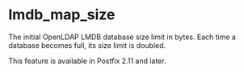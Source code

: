 # lmdb_map_size 


The initial OpenLDAP LMDB database size limit in bytes.  Each time
a database becomes full, its size limit is doubled.



This feature is available in Postfix 2.11 and later.



